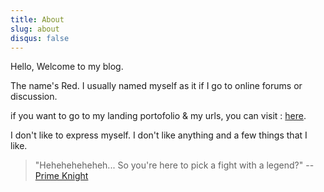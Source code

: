 ```yaml
---
title: About
slug: about
disqus: false
---
```


Hello, Welcome to my blog.

The name's Red. I usually named myself as it if I go to online forums or discussion.

if you want to go to my landing portofolio & my urls, you can visit :
[here](https://isoletslicer.github.io).

I don't like to express myself. I don't like anything and a few things that I like.

> "Heheheheheheh... So you're here to pick a fight with a legend?"
> -- [Prime Knight](https://grandchase.fandom.com/wiki/Prime_Knight)
